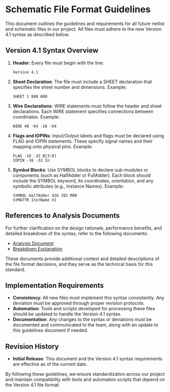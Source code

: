 # Schematic File Format Guidelines

This document outlines the guidelines and requirements for all future netlist and schematic files in our project. All files must adhere to the new Version 4.1 syntax as described below.

## Version 4.1 Syntax Overview

1. **Header**: Every file must begin with the line:
   
       Version 4.1
   
2. **Sheet Declaration**: The file must include a SHEET declaration that specifies the sheet number and dimensions. Example:
   
       SHEET 1 880 680
   
3. **Wire Declarations**: WIRE statements must follow the header and sheet declarations. Each WIRE statement specifies connections between coordinates. Example:
   
       WIRE 48 -64 -16 -64
   
4. **Flags and IOPINs**: Input/Output labels and flags must be declared using FLAG and IOPIN statements. These specify signal names and their mapping onto physical pins. Example:
   
       FLAG -16 -32 B[3:0]
       IOPIN -16 -32 In
   
5. **Symbol Blocks**: Use SYMBOL blocks to declare sub-modules or components (such as HalfAdder or FullAdder). Each block should include the SYMBOL keyword, its coordinates, orientation, and any symbolic attributes (e.g., Instance Names). Example:
   
       SYMBOL HalfAdder 416 192 M90
       SYMATTR InstName X1

## References to Analysis Documents

For further clarification on the design rationale, performance benefits, and detailed breakdown of the syntax, refer to the following documents:

- [Analysis Document](/Users/ryanoates/week4/docs/analysis/analysis.md)
- [Breakdown Explanation](/Users/ryanoates/week4/docs/analysis/breakdown.md)

These documents provide additional context and detailed descriptions of the file format decisions, and they serve as the technical basis for this standard.

## Implementation Requirements

- **Consistency**: All new files must implement this syntax consistently. Any deviation must be approved through proper revision protocols.
- **Automation**: Tools and scripts developed for processing these files should be updated to handle the Version 4.1 syntax.
- **Documentation**: Any changes to the syntax or deviations must be documented and communicated to the team, along with an update to this guidelines document if needed.

## Revision History

- **Initial Release**: This document and the Version 4.1 syntax requirements are effective as of the current date.

By following these guidelines, we ensure standardization across our project and maintain compatibility with tools and automation scripts that depend on the Version 4.1 file format.
